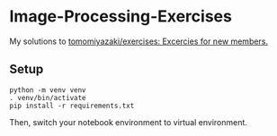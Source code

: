 # Image-Processing-Exercises

My solutions to [tomomiyazaki/exercises: Excercies for new members\.](https://github.com/tomomiyazaki/exercises)

## Setup
```
python -m venv venv
. venv/bin/activate
pip install -r requirements.txt
```
Then, switch your notebook environment to virtual environment.